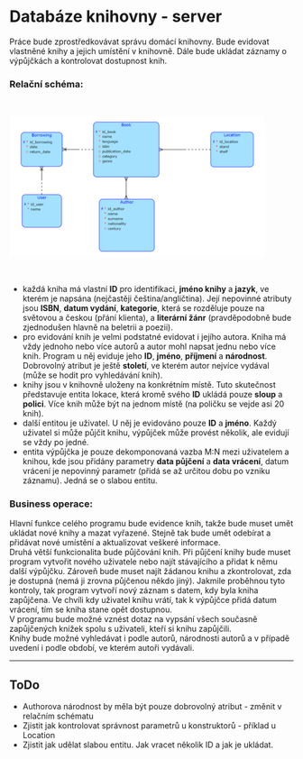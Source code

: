 # Databáze knihovny - server

Práce bude zprostředkovávat správu domácí knihovny. Bude evidovat vlastněné knihy a jejich umístění v knihovně. Dále bude ukládat záznamy o výpůjčkách a kontrolovat dostupnost knih.</br>
### Relační schéma:
<br>
<p style="text-align:center; width: 90%"><img src="./relacni_schema/relacni_schema.png" alt="Relacni schema"></p>
<br>

- každá kniha má vlastní **ID** pro identifikaci, **jméno knihy** a **jazyk**, ve kterém je napsána (nejčastěji čeština/angličtina). Její nepovinné atributy jsou **ISBN**, **datum vydání**, **kategorie**, která se rozděluje pouze na světovou a českou (přání klienta), a **literární žánr** (pravděpodobně bude zjednodušen hlavně na beletrii a poezii).
- pro evidování knih je velmi podstatné evidovat i jejího autora. Kniha má vždy jednoho nebo více autorů a autor mohl napsat jednu nebo více knih. Program u něj eviduje jeho **ID**, **jméno**, **příjmení** a **národnost**. Dobrovolný atribut je ještě **století**, ve kterém autor nejvíce vydával (může se hodit pro vyhledávání knih).
- knihy jsou v knihovně uloženy na konkrétním místě. Tuto skutečnost představuje entita lokace, která kromě svého **ID** ukládá pouze **sloup** a **polici**. Více knih může být na jednom místě (na poličku se vejde asi 20 knih).
- další entitou je uživatel. U něj je evidováno pouze **ID** a **jméno**. Každý uživatel si může půjčit knihu, výpůjček může provést několik, ale evidují se vždy po jedné.
- entita výpůjčka je pouze dekomponovaná vazba M:N mezi uživatelem a knihou, kde jsou přidány parametry **data půjčení** a **data vrácení**, datum vrácení je nepovinný parametr (přidá se až určitou dobu po vzniku záznamu). Jedná se o slabou entitu.

### Business operace:
Hlavní funkce celého programu bude evidence knih, takže bude muset umět ukládat nové knihy a mazat vyřazené. Stejně tak bude umět odebírat a přidávat nové umístění a aktualizovat veškeré informace.<br>
Druhá větší funkcionalita bude půjčování knih. Při půjčení knihy bude muset program vytvořit nového uživatele nebo najít stávajícího a přidat k němu další výpůjčku. Zároveň bude muset najít žádanou knihu a zkontrolovat, zda je dostupná (nemá ji zrovna půjčenou někdo jiný). Jakmile proběhnou tyto kontroly, tak program vytvoří nový záznam s datem, kdy byla kniha zapůjčena. Ve chvíli kdy uživatel knihu vrátí, tak k výpůjčce přidá datum vrácení, tím se kniha stane opět dostupnou.<br>
V programu bude možné vznést dotaz na vypsání všech současně zapůjčených knížek spolu s uživateli, kteří si knihu zapůjčili.<br>
Knihy bude možné vyhledávat i podle autorů, národnosti autorů a v případě uvedení i podle období, ve kterém autoři vydávali.<br>
<hr>

## ToDo
- Authorova národnost by měla být pouze dobrovolný atribut - změnit v relačním schématu
- Zjistit jak kontrolovat správnost parametrů u konstruktorů - příklad u Location
- Zjistit jak udělat slabou entitu. Jak vracet několik ID a jak je ukládat.

